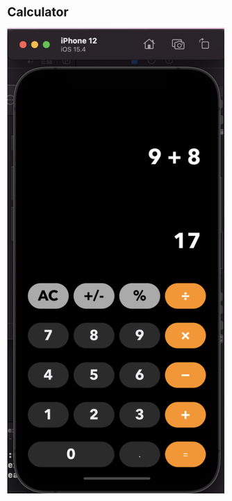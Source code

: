 # Calculator

<img src="readMeImages/Screen%20Shot%202022-03-21%20at%2011.51.27.png" width = "500">

